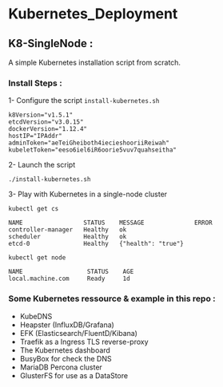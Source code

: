# Kubernetes_Deployment

## K8-SingleNode : 
A simple Kubernetes installation script  from scratch.

### Install Steps :

1- Configure the script `install-kubernetes.sh`
 
 ```
k8Version="v1.5.1"
etcdVersion="v3.0.15"
dockerVersion="1.12.4"
hostIP="IPAddr"
adminToken="aeTeiGheiboth4iecieshooriiReiwah"
kubeletToken="eeso6iel6iR6oorie5vuv7quahseitha"
 ```
2- Launch  the script

`./install-kubernetes.sh`

3- Play with Kubernetes in a single-node cluster

```
kubectl get cs 

NAME                 STATUS    MESSAGE              ERROR
controller-manager   Healthy   ok
scheduler            Healthy   ok
etcd-0               Healthy   {"health": "true"}

kubectl get node

NAME                  STATUS    AGE
local.machine.com     Ready     1d

```

### Some Kubernetes ressource & example in this repo :

- KubeDNS
- Heapster (InfluxDB/Grafana)
- EFK (Elasticsearch/FluentD/Kibana)
- Traefik as a Ingress TLS reverse-proxy
- The Kubernetes dashboard
- BusyBox for check the DNS
- MariaDB Percona cluster
- GlusterFS for use as a DataStore


